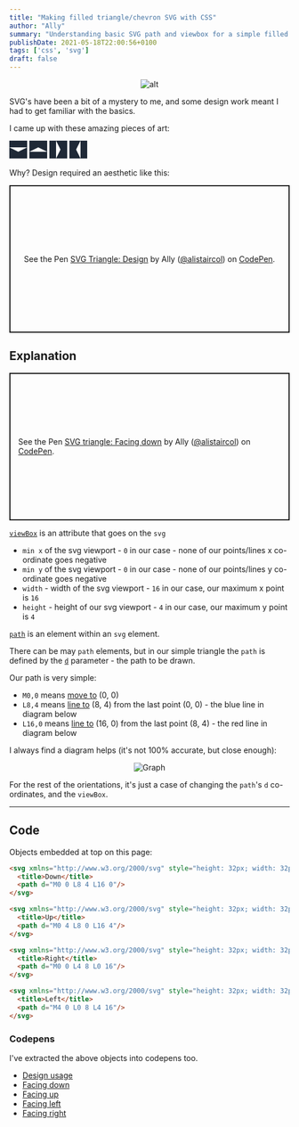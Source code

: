```yaml
---
title: "Making filled triangle/chevron SVG with CSS"
author: "Ally"
summary: "Understanding basic SVG path and viewbox for a simple filled triangle"
publishDate: 2021-05-18T22:00:56+0100
tags: ['css', 'svg']
draft: false
---
```


<center>

![alt](/img/articles/svg-triangles/meme.png)

</center>

SVG's have been a bit of a mystery to me, and some design work meant I had to get familiar with the basics.

I came up with these amazing pieces of art:

<svg xmlns="http://www.w3.org/2000/svg" style="height: 32px; width: 32px; background-color: #1f2937; color: white" viewBox="0 0 16 4" fill="currentColor">
  <title>Down</title>
  <path d="M0 0 L8 4 L16 0"/>
</svg>

<svg xmlns="http://www.w3.org/2000/svg" style="height: 32px; width: 32px; background-color: #1f2937; color: white" viewBox="0 0 16 4" fill="currentColor">
  <title>Up</title>
  <path d="M0 4 L8 0 L16 4"/>
</svg>

<svg xmlns="http://www.w3.org/2000/svg" style="height: 32px; width: 32px; background-color: #1f2937; color: white" viewBox="0 0 4 16" fill="currentColor">
  <title>Right</title>
  <path d="M0 0 L4 8 L0 16"/>
</svg>

<svg xmlns="http://www.w3.org/2000/svg" style="height: 32px; width: 32px; background-color: #1f2937; color: white" viewBox="0 0 4 16" fill="currentColor">
  <title>Left</title>
  <path d="M4 0 L0 8 L4 16"/>
</svg>

Why? Design required an aesthetic like this:

<p class="codepen" data-height="265" data-theme-id="dark" data-default-tab="html,result" data-user="alistaircol" data-slug-hash="JjWbYXQ" style="height: 265px; box-sizing: border-box; display: flex; align-items: center; justify-content: center; border: 2px solid; margin: 1em 0; padding: 1em;" data-pen-title="SVG Triangle: Design">
  <span>See the Pen <a href="https://codepen.io/alistaircol/pen/JjWbYXQ">
  SVG Triangle: Design</a> by Ally (<a href="https://codepen.io/alistaircol">@alistaircol</a>)
  on <a href="https://codepen.io">CodePen</a>.</span>
</p>

## Explanation

<p class="codepen" data-height="265" data-theme-id="dark" data-default-tab="html,result" data-user="alistaircol" data-slug-hash="NWpbGKg" style="height: 265px; box-sizing: border-box; display: flex; align-items: center; justify-content: center; border: 2px solid; margin: 1em 0; padding: 1em;" data-pen-title="SVG triangle: Facing down">
  <span>See the Pen <a href="https://codepen.io/alistaircol/pen/NWpbGKg">
  SVG triangle: Facing down</a> by Ally (<a href="https://codepen.io/alistaircol">@alistaircol</a>)
  on <a href="https://codepen.io">CodePen</a>.</span>
</p>

[`viewBox`](https://developer.mozilla.org/en-US/docs/Web/SVG/Attribute/viewBox) is an attribute that goes on the `svg`

* `min x` of the svg viewport - `0` in our case - none of our points/lines x co-ordinate goes negative
* `min y` of the svg viewport - `0` in our case - none of our points/lines y co-ordinate goes negative
* `width` - width of the svg viewport - `16` in our case, our maximum x point is `16`
* `height` - height of our svg viewport - `4` in our case, our maximum y point is `4`

[`path`](https://developer.mozilla.org/en-US/docs/Web/SVG/Tutorial/Paths) is an element within an `svg` element.

There can be may `path` elements, but in our simple triangle the `path` is defined by the [`d`](https://developer.mozilla.org/en-US/docs/Web/SVG/Attribute/d) parameter - the path to be drawn.

Our path is very simple:

* `M0,0` means [move to](https://svgwg.org/specs/paths/#PathDataBNF) (0, 0)
* `L8,4` means [line to](https://svgwg.org/specs/paths/#PathDataBNF) (8, 4) from the last point (0, 0) - the blue line in diagram below
* `L16,0` means [line to](https://svgwg.org/specs/paths/#PathDataBNF) (16, 0) from the last point (8, 4) - the red line in diagram below

I always find a diagram helps (it's not 100% accurate, but close enough):

<center>

![Graph](/img/articles/svg-triangles/plotting.svg)

</center>

For the rest of the orientations, it's just a case of changing the `path`'s `d` co-ordinates, and the `viewBox`.

---

## Code

Objects embedded at top on this page:

```html
<svg xmlns="http://www.w3.org/2000/svg" style="height: 32px; width: 32px; background-color: #1f2937; color: white" viewBox="0 0 16 4" fill="currentColor">
  <title>Down</title>
  <path d="M0 0 L8 4 L16 0"/>
</svg>

<svg xmlns="http://www.w3.org/2000/svg" style="height: 32px; width: 32px; background-color: #1f2937; color: white" viewBox="0 0 16 4" fill="currentColor">
  <title>Up</title>
  <path d="M0 4 L8 0 L16 4"/>
</svg>

<svg xmlns="http://www.w3.org/2000/svg" style="height: 32px; width: 32px; background-color: #1f2937; color: white" viewBox="0 0 4 16" fill="currentColor">
  <title>Right</title>
  <path d="M0 0 L4 8 L0 16"/>
</svg>

<svg xmlns="http://www.w3.org/2000/svg" style="height: 32px; width: 32px; background-color: #1f2937; color: white" viewBox="0 0 4 16" fill="currentColor">
  <title>Left</title>
  <path d="M4 0 L0 8 L4 16"/>
</svg>
```

### Codepens

I've extracted the above objects into codepens too.

* [Design usage](https://codepen.io/alistaircol/pen/JjWbYXQ)
* [Facing down](https://codepen.io/alistaircol/pen/NWpbGKg)
* [Facing up](https://codepen.io/alistaircol/pen/WNpoQNE)
* [Facing left](https://codepen.io/alistaircol/pen/ExWNVxG)
* [Facing right](https://codepen.io/alistaircol/pen/JjWbYjV)

<script async src="https://cpwebassets.codepen.io/assets/embed/ei.js"></script>
